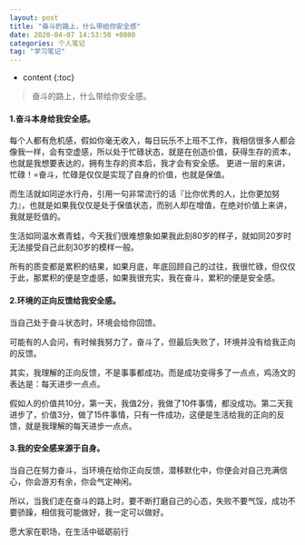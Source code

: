 ```yaml
---
layout: post  
title: "奋斗的路上，什么带给你安全感"  
date: 2020-04-07 14:53:50 +0800  
categories: 个人笔记  
tag: "学习笔记"  
---
```


* content
{:toc}  
>
> 奋斗的路上，什么带给你安全感。
>

#### 1.奋斗本身给我安全感。

每个人都有危机感，假如你毫无收入，每日玩乐不上班不工作，我相信很多人都会像我一样，会有空虚感，所以处于忙碌状态，就是在创造价值，获得生存的资本，也就是我想要表达的，拥有生存的资本后，我才会有安全感。
更进一层的来讲，忙碌！=奋斗，忙碌是仅仅是实现了自身的价值，也就是保值。

而生活就如同逆水行舟，引用一句非常流行的话『比你优秀的人，比你更加努力』，也就是如果我仅仅是处于保值状态，而别人却在增值，在绝对价值上来讲，我就是贬值的。

生活如同温水煮青蛙，今天我们很难想象如果我此刻80岁的样子，就如同20岁时无法接受自己此刻30岁的模样一般。

所有的质变都是累积的结果，如果月底，年底回顾自己的过往，我很忙碌，但仅仅于此，那累积的便是空虚感，如果我很充实，我在奋斗，累积的便是安全感。

#### 2.环境的正向反馈给我安全感。

当自己处于奋斗状态时，环境会给你回馈。

可能有的人会问，有时候我努力了，奋斗了，但最后失败了，环境并没有给我正向的反馈。

其实，我理解的正向反馈，不是事事都成功。而是成功变得多了一点点，鸡汤文的表达是：每天进步一点点。

假如人的价值共10分，第一天，我值2分，我做了10件事情，都没成功。第二天我进步了，价值3分，做了15件事情，只有一件成功，这便是生活给我的正向的反馈，就是我理解的每天进步一点点。

#### 3.我的安全感来源于自身。

当自己在努力奋斗，当环境在给你正向反馈，潜移默化中，你便会对自己充满信心，你会游刃有余，你会气定神闲。

所以，当我们走在奋斗的路上时，要不断打磨自己的心态，失败不要气馁，成功不要骄躁，相信我可能做好，我一定可以做好。

愿大家在职场，在生活中砥砺前行



